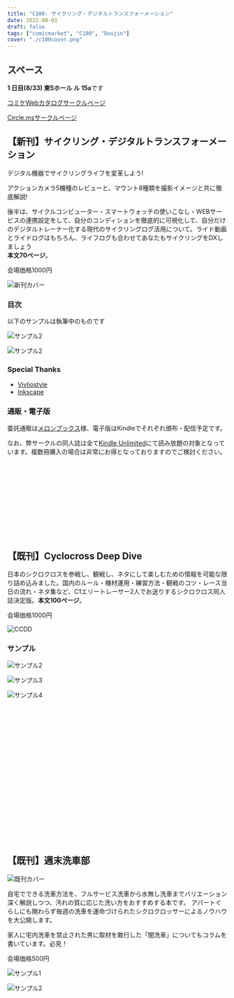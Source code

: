 ```yaml
---
title: "C100: サイクリング・デジタルトランスフォーメーション"
date: 2022-08-01
draft: false
tags: ["comicmarket", "C100", "Doujin"]
cover: "./c100cover.png"
---
```


## スペース

**1 日目(8/33) 東5ホール ル 15a**です

[コミケWebカタログサークルページ](https://webcatalog.circle.ms/Perma/Circle/10349446/)

[Circle.msサークルページ](https://portal.circle.ms/Circle/Index/10349446)

## 【新刊】サイクリング・デジタルトランスフォーメーション

デジタル機器でサイクリングライフを変革しよう!

アクションカメラ5機種のレビューと、マウント8種類を撮影イメージと共に徹底解説!

後半は、サイクルコンピューター・スマートウォッチの使いこなし・WEBサービスの連携設定をして、自分のコンディションを徹底的に可視化して、自分だけのデジタルトレーナー化する現代のサイクリングログ活用について。ライド動画とライドログはもちろん、ライフログも合わせてあなたもサイクリングをDXしましょう\
**本文70ページ**。

会場価格1000円

![新刊カバー](./c100cover.png)

### 目次

以下のサンプルは執筆中のものです

![サンプル2](./c100outline1.png)

![サンプル2](./c100outline2.png)

### Special Thanks

- [Vivliostyle](https://vivliostyle.org/)
- [Inkscape](https://inkscape.org/)

### 通販・電子版

委託通販は[メロンブックス](https://www.melonbooks.co.jp/detail/detail.php?product_id=1579831)様、電子版はKindleでそれぞれ頒布・配信予定です。

なお、弊サークルの同人誌は全て[Kindle Unlimited](https://amzn.to/3GsXhaT)にて読み放題の対象となっています。複数冊購入の場合は非常にお得となっておりますのでご検討ください。

<div class="iframely-embed"><div class="iframely-responsive" style="height: 170px; padding-bottom: 0;"><a href="https://www.melonbooks.co.jp/detail/detail.php?product_id=1579831" data-iframely-url="//iframely.net/inNDou0"></a></div></div>

## 【既刊】Cyclocross Deep Dive

日本のシクロクロスを参戦し、観戦し、ネタにして楽しむための情報を可能な限り詰め込みました。国内のルール・機材運用・練習方法・観戦のコツ・レース当日の流れ・ネタ集など、C1エリートレーサー2人でお送りするシクロクロス同人誌決定版。**本文100ページ**。

会場価格1000円

![CCDD](./c99cover.png)

### サンプル

![サンプル2](./c99sample2.jpg)

![サンプル3](./c99sample3.jpg)

![サンプル4](./c99sample4.jpg)

<div class="iframely-embed"><div class="iframely-responsive" style="height: 170px; padding-bottom: 0;"><a href="https://www.melonbooks.co.jp/detail/detail.php?product_id=1163552" data-iframely-url="//cdn.iframe.ly/eijSAfP"></a></div></div>

<div class="iframely-embed"><div class="iframely-responsive" style="height: 140px; padding-bottom: 0;"><a href="https://www.amazon.co.jp/dp/B09NWBGVJD" data-iframely-url="//cdn.iframe.ly/tabMxQV?card=small"></a></div></div>

## 【既刊】週末洗車部

![既刊カバー](./c97cover.jpg)

自宅でできる洗車方法を、フルサービス洗車から水無し洗車までバリエーション深く解説しつつ、汚れの質に応じた洗い方をおすすめする本です。
アパートぐらしにも関わらず毎週の洗車を運命づけられたシクロクロッサーによるノウハウを大公開します。

家人に宅内洗車を禁止された男に取材を敢行した「闇洗車」についてもコラムを書いています。必見！

会場価格500円

![サンプル1](./c97sample1.jpg)

![サンプル2](./c97sample2.jpg)

<div class="iframely-embed"><div class="iframely-responsive" style="height: 170px; padding-bottom: 0;"><a href="https://www.melonbooks.co.jp/detail/detail.php?product_id=595340" data-iframely-url="//cdn.iframe.ly/tzN1qTA"></a></div></div>

<div class="iframely-embed"><div class="iframely-responsive" style="height: 140px; padding-bottom: 0;"><a href="https://amzn.to/38qJYqq" data-iframely-url="//cdn.iframe.ly/JSNdCGn?iframe=card-small"></a></div></div>
